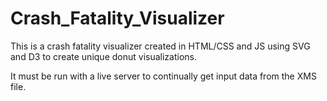 # Crash_Fatality_Visualizer

This is a crash fatality visualizer created in HTML/CSS and JS using SVG and D3 to create unique donut visualizations.

It must be run with a live server to continually get input data from the XMS file.
